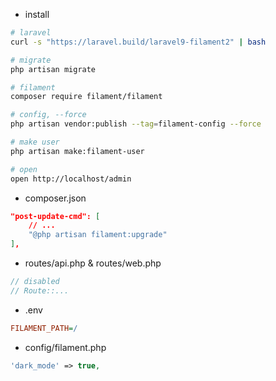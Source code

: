 - install

```sh
# laravel
curl -s "https://laravel.build/laravel9-filament2" | bash

# migrate
php artisan migrate

# filament
composer require filament/filament

# config, --force
php artisan vendor:publish --tag=filament-config --force

# make user
php artisan make:filament-user

# open
open http://localhost/admin
```

- composer.json

```json
"post-update-cmd": [
    // ...
    "@php artisan filament:upgrade"
],
```

- routes/api.php & routes/web.php

```php
// disabled
// Route::...
```

- .env

```ini
FILAMENT_PATH=/
```

- config/filament.php

```php
'dark_mode' => true,
```
